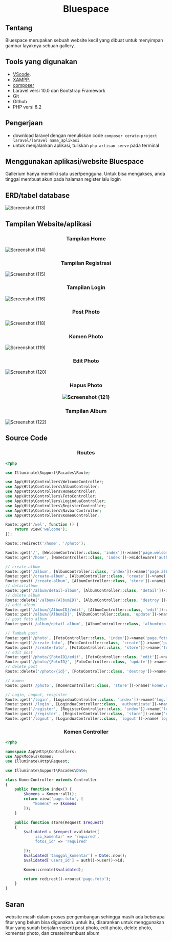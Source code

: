 <h1 align="center">Bluespace</h1>

## Tentang
<p>Bluespace merupakan sebuah website kecil yang dibuat untuk menyimpan gambar layaknya sebuah gallery.</p>

## Tools yang digunakan

- [VScode](https://code.visualstudio.com/download).
- [XAMPP](https://www.apachefriends.org/download.html).
- [composer](https://getcomposer.org/download/)
- Laravel versi 10.0 dan Bootstrap Framework
- Git
- Github
- PHP versi 8.2
  
## Pengerjaan
- download laravel dengan menuliskan code `composer cerate-project laravel/laravel nama_aplikasi`
- untuk menjalankan aplikasi, tuliskan `php artisan serve` pada terminal

## Menggunakan aplikasi/website Bluespace
Gallerium hanya memiliki satu user/pengguna. Untuk bisa mengakses, anda tinggal membuat akun pada halaman register lalu login

## ERD/tabel database
![Screenshot (113)](https://github.com/aaanddin/GalleryUkk/assets/140687214/46138429-6b84-412a-a357-055178dc5c2b)




## Tampilan Website/aplikasi
<h3 align="center">Tampilan Home</h3>

![Screenshot (114)](https://github.com/aaanddin/GalleryUkk/assets/140687214/877fa60e-3080-47eb-81eb-fb8f05d14250) 
<h3 align="center">Tampilan Registrasi</h3>

![Screenshot (115)](https://github.com/aaanddin/GalleryUkk/assets/140687214/1dcf8e6f-703d-4dfa-ba80-ce5903a9dcdf) 
<h3 align="center">Tampilan Login</h3>

![Screenshot (116)](https://github.com/aaanddin/GalleryUkk/assets/140687214/8a919d98-849a-4d0e-b280-908594203471) 
<h3 align="center">Post Photo</h3>

![Screenshot (118)](https://github.com/aaanddin/GalleryUkk/assets/140687214/adf7b6c0-d417-4ce8-86f6-e2f190731a4f) 
<h3 align="center">Komen Photo</h3>

![Screenshot (119)](https://github.com/aaanddin/GalleryUkk/assets/140687214/ab8e3cb0-dd58-4fc9-b36a-1d0521ecd846) 
<h3 align="center">Edit Photo</h3>

![Screenshot (120)](https://github.com/aaanddin/GalleryUkk/assets/140687214/f42dfe45-8075-43cf-9311-26582c441a1a)
<h3 align="center">Hapus Photo</<3>

![Screenshot (121)](https://github.com/aaanddin/GalleryUkk/assets/140687214/543f627e-0783-4467-b6eb-bf234b127018)
<h3 align="center">Tampilan Album</h3>

![Screenshot (122)](https://github.com/aaanddin/GalleryUkk/assets/140687214/22a494d8-0fce-4828-b35f-44c3f0a6d788) 



## Source Code
<h3 align="center">Routes</h3>

```php
<?php

use Illuminate\Support\Facades\Route;

use App\Http\Controllers\WelcomeController;
use App\Http\Controllers\AlbumController;
use App\Http\Controllers\HomeController;
use App\Http\Controllers\FotoController;
use App\Http\Controllers\LoginduaController;
use App\Http\Controllers\RegisterController;
use App\Http\Controllers\NavbarController;
use App\Http\Controllers\KomenController;

Route::get('/wel', function () {
    return view('welcome');
});

Route::redirect('/home', '/photo');

Route::get('/', [WelcomeController::class, 'index'])->name('page.welcome')->middleware('guest');
Route::get('/home', [HomeController::class, 'index'])->middleware('auth');

// create album
Route::get('/album', [AlbumController::class, 'index'])->name('page.album')->middleware('auth');
Route::get('/create-album', [AlbumController::class, 'create'])->name('page.albumaction.create')->middleware('auth');
Route::post('/create-album', [AlbumController::class, 'store'])->name('album.store');
// detailalbum
Route::get('/album/detail-album', [AlbumController::class, 'detail'])->name('page.albumaction.detail')->middleware('auth');
// delete album
Route::delete('/album/{AlbumID}', [AlbumController::class, 'destroy'])->name('album.destroy');
// edit album
Route::get('/album/{AlbumID}/edit', [AlbumController::class, 'edit'])->name('album.edit');
Route::put('/album/{AlbumID}', [AlbumController::class, 'update'])->name('album.update');
// post foto album
Route::post('/album/detail-album', [AlbumController::class, 'albumfoto'])->name('album.albumfoto');

// Tambah post
Route::get('/photo', [FotoController::class, 'index'])->name('page.foto')->middleware('auth');
Route::get('/create-foto', [FotoController::class, 'create'])->name('page.fotoaction.create')->middleware('auth');
Route::post('/create-foto', [FotoController::class, 'store'])->name('foto.store');
// edit post
Route::get('/photo/{FotoID}/edit', [FotoController::class, 'edit'])->name('foto.edit')->middleware('auth');
Route::put('/photo/{FotoID}', [FotoController::class, 'update'])->name('foto.update')->middleware('auth');
// delete post
Route::delete('/photo/{id}', [FotoController::class, 'destroy'])->name('foto.destroy')->middleware('auth');

// komen
Route::post('/photo', [KomenController::class, 'store'])->name('komen.store')->middleware('auth');

// Login, Logout, resgister
Route::get('/login', [LoginduaController::class, 'index'])->name('log.login')->middleware('guest');
Route::post('/login', [LoginduaController::class, 'authenticate'])->name('login.authenticate');
Route::get('/register', [RegisterController::class, 'index'])->name('log.register')->middleware('guest');
Route::post('/register', [RegisterController::class, 'store'])->name('register.store');
Route::get('/logout', [LoginduaController::class, 'logout'])->name('login.logout');
```
<h3 align="center">Komen Controller</h3>

```php
<?php

namespace App\Http\Controllers;
use App\Models\Komen;
use Illuminate\Http\Request;

use Illuminate\Support\Facades\Date;

class KomenController extends Controller
{
    public function index() {
        $komens = Komen::all();
        return view('page.foto', [
            "komens" => $komens
        ]);
    }

    public function store(Request $request)
    {
        $validated = $request->validate([
            'isi_komentar' => 'required',
            'fotos_id' => 'required'

        ]);
        $validated['tanggal_komentar'] = Date::now();
        $validated['users_id'] = auth()->user()->id;

        Komen::create($validated);

        return redirect()->route('page.foto');
    }
}
```


## Saran
website masih dalam proses pengembangan sehingga masih ada beberapa fitur yang belum bisa digunakan. untuk itu, disarankan untuk menggunakan fitur yang sudah berjalan seperti post photo, edit photo, delete photo, komentar photo, dan create/membuat album
